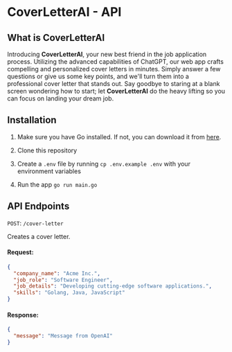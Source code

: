 # CoverLetterAI - API

## What is CoverLetterAI

Introducing **CoverLetterAI**, your new best friend in the job application process. Utilizing the advanced capabilities of ChatGPT, our web app crafts compelling and personalized cover letters in minutes. Simply answer a few questions or give us some key points, and we'll turn them into a professional cover letter that stands out. Say goodbye to staring at a blank screen wondering how to start; let **CoverLetterAI** do the heavy lifting so you can focus on landing your dream job.

## Installation

1. Make sure you have Go installed. If not, you can download it from [here](https://golang.org/dl/).

2. Clone this repository

3. Create a `.env` file by running `cp .env.example .env` with your environment variables

4. Run the app `go run main.go`

## API Endpoints

`POST`: `/cover-letter`

Creates a cover letter.

#### Request:
```json
{
  "company_name": "Acme Inc.",
  "job_role": "Software Engineer",
  "job_details": "Developing cutting-edge software applications.",
  "skills": "Golang, Java, JavaScript"
}
```
#### Response:
```json
{
  "message": "Message from OpenAI"
}
```
